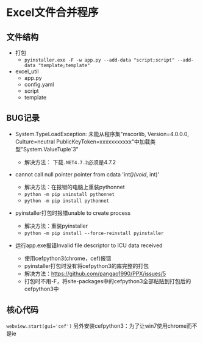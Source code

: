 # Excel文件合并程序

## 文件结构

- 打包
	- `pyinstaller.exe -F -w app.py --add-data "script;script" --add-data "template;template"`
- excel_util
    - app.py
    - config.yaml
    - script
    - template


## BUG记录

- System.TypeLoadException: 未能从程序集"mscorlib, Version=4.0.0.0, Culture=neutral PublicKeyToken=xxxxxxxxxxx"中加载类型"System.ValueTuple`3"
	- 解决方法： 下载`.NET4.7.2`必须是4.7.2


- cannot call null pointer pointer from cdata 'int(*)(void*, int)'
	- 解决方法：在报错的电脑上重装pythonnet
	- `python -m pip uninstall pythonnet`
	- `python -m pip install pythonnet`

- pyinstaller打包时报错unable to create process
	- 解决方法：重装pyinstaller
	- `python -m pip install --force-reinstall pyinstaller`

- 运行app.exe报错Invalid file descriptor to ICU data received
	- 使用cefpython3(chrome，cef)报错
	- pyinstaller打包时没有将cefpython3的库完整的打包
	- 解决方法：https://github.com/pangao1990/PPX/issues/5
	- 打包时不用-F，将site-packages中的cefpython3全部粘贴到打包后的cefpython3中


## 核心代码

`webview.start(gui='cef')` 另外安装cefpython3：为了让win7使用chrome而不是ie